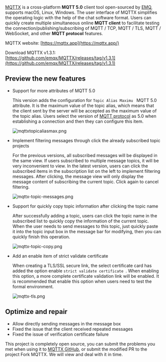 [MQTTX](https://mqttx.app/) is a cross-platform **MQTT 5.0** client tool open-sourced by [EMQ](https://www.emqx.com/en), supports macOS, Linux, Windows. The user interface of MQTTX simplifies the operating logic with the help of the chat software format. Users can quickly create multiple simultaneous online **MQTT client** to facilitate testing the connection/publishing/subscribing of MQTT / TCP, MQTT / TLS, MQTT / WebSocket, and other **MQTT protocol** features.

MQTTX website: [https://mqttx.app](https://mqttx.app/)

Download MQTTX v1.3.1: [https://github.com/emqx/MQTTX/releases/tag/v1.3.1](https://github.com/emqx/MQTTX/releases/tag/v1.3.1)



## Preview the new features

- Support for more attributes of MQTT 5.0 

  This version adds the configuration for `Topic Alias Maximu ` MQTT 5.0 attribute. It is the maximum value of the topic alias, which means that the client sent by the server will be accepted as the maximum value of the topic alias. Users select the version of [MQTT protocol](https://www.emqx.com/en/mqtt) as 5.0 when establishing a connection and then they can configure this item. 

	![mqttxtopicaliasmax.png](https://assets.emqx.com/images/23cc2d0d8c7130f32f5fbbd38781db62.png)

- Implement filtering messages through click the already subscribed topic projects

  For the previous versions, all subscribed messages will be displayed in the same view. If users subscribed to multiple message topics, it will be very inconvenient to view. In the latest version, users can click the subscribed items in the subscription list on the left to implement filtering messages. After clicking, the message view will only display the message content of subscribing the current topic. Click again to cancel filtering.

	![mqttx-topic-messages.png](https://assets.emqx.com/images/d8dd29376bdbeb320597694c4c22576a.png)

- Support for quickly copy topic information after clicking the topic name

  After successfully adding a topic, users can click the topic name in the subscribed list to quickly copy the information of the current topic. When the user needs to send messages to this topic, just quickly paste it into the topic input box in the message bar for modifying, then you can quickly finish this operation.

	![mqttx-topic-copy.png](https://assets.emqx.com/images/8e09355380e767a1b7cdfe419dd876a8.png)

- Add an enable item of strict validate certificate 

  When creating a TLS/SSL secure link, the select certificate card has added the option enable `strict validate certificate `. When enabling this option,  a more complete certificate validation link will be enabled. It is recommended that enable this option when users need to test the formal environment.

	![mqttx-tls.png](https://assets.emqx.com/images/325142f5c6400918525bf2071e29921c.png)



## Optimize and repair

- Allow directly sending messages in the message box
- Fixed the issue that the client received repeated messages 
- Fixed the issue of verification certificate failure



This project is completely open source, you can submit the problems you met when using it to [MQTTX GitHub](https://github.com/emqx/MQTTX/issues?q=is%3Aissue+is%3Aopen+sort%3Aupdated-desc), or submit the modified PR to the project Fork MQTTX. We will view and deal with it in time.
